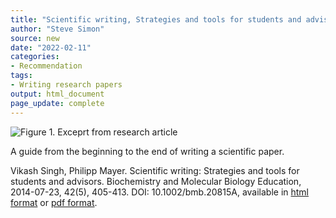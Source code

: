 ```yaml
---
title: "Scientific writing, Strategies and tools for students and advisors"
author: "Steve Simon"
source: new
date: "2022-02-11"
categories: 
- Recommendation
tags:
- Writing research papers
output: html_document
page_update: complete
---
```


![Figure 1. Exceprt from research article](http://www.pmean.com/new-images/22/scientific-writing-strategies.png)

<div class="notes">

A guide from the beginning to the end of writing a scientific paper.

Vikash Singh, Philipp Mayer. Scientific writing: Strategies and tools for students and advisors. Biochemistry and Molecular Biology Education, 2014-07-23, 42(5), 405-413. DOI: 10.1002/bmb.20815A, available in [html format][sin1] or [pdf format][sin2].

[sin1]: https://iubmb.onlinelibrary.wiley.com/doi/full/10.1002/bmb.20815
[sin2]: https://iubmb.onlinelibrary.wiley.com/doi/epdf/10.1002/bmb.20815

</div>
